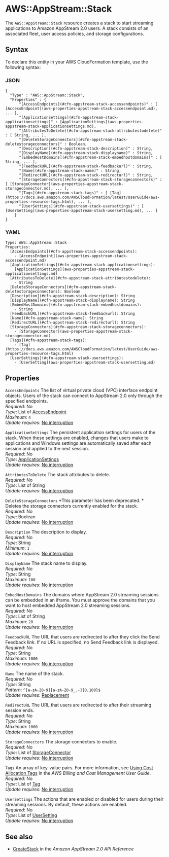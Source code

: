 # AWS::AppStream::Stack<a name="aws-resource-appstream-stack"></a>

The `AWS::AppStream::Stack` resource creates a stack to start streaming applications to Amazon AppStream 2\.0 users\. A stack consists of an associated fleet, user access policies, and storage configurations\. 

## Syntax<a name="aws-resource-appstream-stack-syntax"></a>

To declare this entity in your AWS CloudFormation template, use the following syntax:

### JSON<a name="aws-resource-appstream-stack-syntax.json"></a>

```
{
  "Type" : "AWS::AppStream::Stack",
  "Properties" : {
      "[AccessEndpoints](#cfn-appstream-stack-accessendpoints)" : [ [AccessEndpoint](aws-properties-appstream-stack-accessendpoint.md), ... ],
      "[ApplicationSettings](#cfn-appstream-stack-applicationsettings)" : [ApplicationSettings](aws-properties-appstream-stack-applicationsettings.md),
      "[AttributesToDelete](#cfn-appstream-stack-attributestodelete)" : [ String, ... ],
      "[DeleteStorageConnectors](#cfn-appstream-stack-deletestorageconnectors)" : Boolean,
      "[Description](#cfn-appstream-stack-description)" : String,
      "[DisplayName](#cfn-appstream-stack-displayname)" : String,
      "[EmbedHostDomains](#cfn-appstream-stack-embedhostdomains)" : [ String, ... ],
      "[FeedbackURL](#cfn-appstream-stack-feedbackurl)" : String,
      "[Name](#cfn-appstream-stack-name)" : String,
      "[RedirectURL](#cfn-appstream-stack-redirecturl)" : String,
      "[StorageConnectors](#cfn-appstream-stack-storageconnectors)" : [ [StorageConnector](aws-properties-appstream-stack-storageconnector.md), ... ],
      "[Tags](#cfn-appstream-stack-tags)" : [ [Tag](https://docs.aws.amazon.com/AWSCloudFormation/latest/UserGuide/aws-properties-resource-tags.html), ... ],
      "[UserSettings](#cfn-appstream-stack-usersettings)" : [ [UserSetting](aws-properties-appstream-stack-usersetting.md), ... ]
    }
}
```

### YAML<a name="aws-resource-appstream-stack-syntax.yaml"></a>

```
Type: AWS::AppStream::Stack
Properties: 
  [AccessEndpoints](#cfn-appstream-stack-accessendpoints): 
    - [AccessEndpoint](aws-properties-appstream-stack-accessendpoint.md)
  [ApplicationSettings](#cfn-appstream-stack-applicationsettings): 
    [ApplicationSettings](aws-properties-appstream-stack-applicationsettings.md)
  [AttributesToDelete](#cfn-appstream-stack-attributestodelete): 
    - String
  [DeleteStorageConnectors](#cfn-appstream-stack-deletestorageconnectors): Boolean
  [Description](#cfn-appstream-stack-description): String
  [DisplayName](#cfn-appstream-stack-displayname): String
  [EmbedHostDomains](#cfn-appstream-stack-embedhostdomains): 
    - String
  [FeedbackURL](#cfn-appstream-stack-feedbackurl): String
  [Name](#cfn-appstream-stack-name): String
  [RedirectURL](#cfn-appstream-stack-redirecturl): String
  [StorageConnectors](#cfn-appstream-stack-storageconnectors): 
    - [StorageConnector](aws-properties-appstream-stack-storageconnector.md)
  [Tags](#cfn-appstream-stack-tags): 
    - [Tag](https://docs.aws.amazon.com/AWSCloudFormation/latest/UserGuide/aws-properties-resource-tags.html)
  [UserSettings](#cfn-appstream-stack-usersettings): 
    - [UserSetting](aws-properties-appstream-stack-usersetting.md)
```

## Properties<a name="aws-resource-appstream-stack-properties"></a>

`AccessEndpoints`  <a name="cfn-appstream-stack-accessendpoints"></a>
The list of virtual private cloud \(VPC\) interface endpoint objects\. Users of the stack can connect to AppStream 2\.0 only through the specified endpoints\.   
*Required*: No  
*Type*: List of [AccessEndpoint](aws-properties-appstream-stack-accessendpoint.md)  
*Maximum*: `4`  
*Update requires*: [No interruption](https://docs.aws.amazon.com/AWSCloudFormation/latest/UserGuide/using-cfn-updating-stacks-update-behaviors.html#update-no-interrupt)

`ApplicationSettings`  <a name="cfn-appstream-stack-applicationsettings"></a>
The persistent application settings for users of the stack\. When these settings are enabled, changes that users make to applications and Windows settings are automatically saved after each session and applied to the next session\.   
*Required*: No  
*Type*: [ApplicationSettings](aws-properties-appstream-stack-applicationsettings.md)  
*Update requires*: [No interruption](https://docs.aws.amazon.com/AWSCloudFormation/latest/UserGuide/using-cfn-updating-stacks-update-behaviors.html#update-no-interrupt)

`AttributesToDelete`  <a name="cfn-appstream-stack-attributestodelete"></a>
The stack attributes to delete\.  
*Required*: No  
*Type*: List of String  
*Update requires*: [No interruption](https://docs.aws.amazon.com/AWSCloudFormation/latest/UserGuide/using-cfn-updating-stacks-update-behaviors.html#update-no-interrupt)

`DeleteStorageConnectors`  <a name="cfn-appstream-stack-deletestorageconnectors"></a>
 *This parameter has been deprecated\. *   
Deletes the storage connectors currently enabled for the stack\.  
*Required*: No  
*Type*: Boolean  
*Update requires*: [No interruption](https://docs.aws.amazon.com/AWSCloudFormation/latest/UserGuide/using-cfn-updating-stacks-update-behaviors.html#update-no-interrupt)

`Description`  <a name="cfn-appstream-stack-description"></a>
The description to display\.  
*Required*: No  
*Type*: String  
*Minimum*: `1`  
*Update requires*: [No interruption](https://docs.aws.amazon.com/AWSCloudFormation/latest/UserGuide/using-cfn-updating-stacks-update-behaviors.html#update-no-interrupt)

`DisplayName`  <a name="cfn-appstream-stack-displayname"></a>
The stack name to display\.  
*Required*: No  
*Type*: String  
*Maximum*: `100`  
*Update requires*: [No interruption](https://docs.aws.amazon.com/AWSCloudFormation/latest/UserGuide/using-cfn-updating-stacks-update-behaviors.html#update-no-interrupt)

`EmbedHostDomains`  <a name="cfn-appstream-stack-embedhostdomains"></a>
The domains where AppStream 2\.0 streaming sessions can be embedded in an iframe\. You must approve the domains that you want to host embedded AppStream 2\.0 streaming sessions\.  
*Required*: No  
*Type*: List of String  
*Maximum*: `20`  
*Update requires*: [No interruption](https://docs.aws.amazon.com/AWSCloudFormation/latest/UserGuide/using-cfn-updating-stacks-update-behaviors.html#update-no-interrupt)

`FeedbackURL`  <a name="cfn-appstream-stack-feedbackurl"></a>
The URL that users are redirected to after they click the Send Feedback link\. If no URL is specified, no Send Feedback link is displayed\.  
*Required*: No  
*Type*: String  
*Maximum*: `1000`  
*Update requires*: [No interruption](https://docs.aws.amazon.com/AWSCloudFormation/latest/UserGuide/using-cfn-updating-stacks-update-behaviors.html#update-no-interrupt)

`Name`  <a name="cfn-appstream-stack-name"></a>
The name of the stack\.  
*Required*: No  
*Type*: String  
*Pattern*: `^[a-zA-Z0-9][a-zA-Z0-9_.-]{0,100}$`  
*Update requires*: [Replacement](https://docs.aws.amazon.com/AWSCloudFormation/latest/UserGuide/using-cfn-updating-stacks-update-behaviors.html#update-replacement)

`RedirectURL`  <a name="cfn-appstream-stack-redirecturl"></a>
The URL that users are redirected to after their streaming session ends\.  
*Required*: No  
*Type*: String  
*Maximum*: `1000`  
*Update requires*: [No interruption](https://docs.aws.amazon.com/AWSCloudFormation/latest/UserGuide/using-cfn-updating-stacks-update-behaviors.html#update-no-interrupt)

`StorageConnectors`  <a name="cfn-appstream-stack-storageconnectors"></a>
The storage connectors to enable\.  
*Required*: No  
*Type*: List of [StorageConnector](aws-properties-appstream-stack-storageconnector.md)  
*Update requires*: [No interruption](https://docs.aws.amazon.com/AWSCloudFormation/latest/UserGuide/using-cfn-updating-stacks-update-behaviors.html#update-no-interrupt)

`Tags`  <a name="cfn-appstream-stack-tags"></a>
An array of key\-value pairs\. For more information, see [Using Cost Allocation Tags](https://docs.aws.amazon.com/AWSCloudFormation/latest/UserGuide/aws-properties-resource-tags.html) in the *AWS Billing and Cost Management User Guide*\.  
*Required*: No  
*Type*: List of [Tag](https://docs.aws.amazon.com/AWSCloudFormation/latest/UserGuide/aws-properties-resource-tags.html)  
*Update requires*: [No interruption](https://docs.aws.amazon.com/AWSCloudFormation/latest/UserGuide/using-cfn-updating-stacks-update-behaviors.html#update-no-interrupt)

`UserSettings`  <a name="cfn-appstream-stack-usersettings"></a>
The actions that are enabled or disabled for users during their streaming sessions\. By default, these actions are enabled\.   
*Required*: No  
*Type*: List of [UserSetting](aws-properties-appstream-stack-usersetting.md)  
*Update requires*: [No interruption](https://docs.aws.amazon.com/AWSCloudFormation/latest/UserGuide/using-cfn-updating-stacks-update-behaviors.html#update-no-interrupt)

## See also<a name="aws-resource-appstream-stack--seealso"></a>
+  [CreateStack](https://docs.aws.amazon.com/appstream2/latest/APIReference/API_CreateStack.html) in the *Amazon AppStream 2\.0 API Reference* 